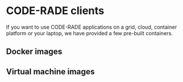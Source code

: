 # CODE-RADE clients

If you want to use CODE-RADE applications on a grid, cloud, container platform or your laptop, we have provided a few pre-built containers.

## Docker images

## Virtual machine images